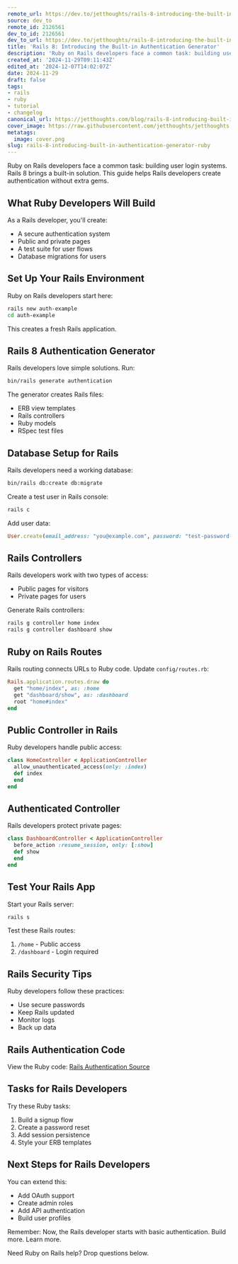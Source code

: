 ```yaml
---
remote_url: https://dev.to/jetthoughts/rails-8-introducing-the-built-in-authentication-generator-1l77
source: dev_to
remote_id: 2126561
dev_to_id: 2126561
dev_to_url: https://dev.to/jetthoughts/rails-8-introducing-the-built-in-authentication-generator-1l77
title: 'Rails 8: Introducing the Built-in Authentication Generator'
description: 'Ruby on Rails developers face a common task: building user login systems. Rails 8 brings a built-in...'
created_at: '2024-11-29T09:11:43Z'
edited_at: '2024-12-07T14:02:07Z'
date: 2024-11-29
draft: false
tags:
- rails
- ruby
- tutorial
- changelog
canonical_url: https://jetthoughts.com/blog/rails-8-introducing-built-in-authentication-generator-ruby/
cover_image: https://raw.githubusercontent.com/jetthoughts/jetthoughts.github.io/master/content/blog/rails-8-introducing-built-in-authentication-generator-ruby/cover.png
metatags:
  image: cover.png
slug: rails-8-introducing-built-in-authentication-generator-ruby
---
```

Ruby on Rails developers face a common task: building user login systems. Rails 8 brings a built-in solution. This guide helps Rails developers create authentication without extra gems.

## What Ruby Developers Will Build

As a Rails developer, you'll create:

- A secure authentication system
- Public and private pages
- A test suite for user flows
- Database migrations for users

## Set Up Your Rails Environment

Ruby on Rails developers start here:

```bash
rails new auth-example
cd auth-example
```

This creates a fresh Rails application.

## Rails 8 Authentication Generator

Rails developers love simple solutions. Run:

```bash
bin/rails generate authentication
```

The generator creates Rails files:

- ERB view templates
- Rails controllers
- Ruby models
- RSpec test files

## Database Setup for Rails

Rails developers need a working database:

```bash
bin/rails db:create db:migrate
```

Create a test user in Rails console:

```bash
rails c
```

Add user data:

```ruby
User.create(email_address: "you@example.com", password: "test-password-123")
```

## Rails Controllers

Rails developers work with two types of access:

- Public pages for visitors
- Private pages for users

Generate Rails controllers:

```bash
rails g controller home index
rails g controller dashboard show
```

## Ruby on Rails Routes

Rails routing connects URLs to Ruby code. Update `config/routes.rb`:

```ruby
Rails.application.routes.draw do
  get "home/index", as: :home
  get "dashboard/show", as: :dashboard
  root "home#index"
end
```

## Public Controller in Rails

Ruby developers handle public access:

```ruby
class HomeController < ApplicationController
  allow_unauthenticated_access(only: :index)
  def index
  end
end
```

## Authenticated Controller

Rails developers protect private pages:

```ruby
class DashboardController < ApplicationController
  before_action :resume_session, only: [:show]
  def show
  end
end
```

## Test Your Rails App

Start your Rails server:

```bash
rails s
```

Test these Rails routes:

1. `/home` - Public access
2. `/dashboard` - Login required

## Rails Security Tips

Ruby developers follow these practices:

- Use secure passwords
- Keep Rails updated
- Monitor logs
- Back up data

## Rails Authentication Code

View the Ruby code: [Rails Authentication Source](https://github.com/rails/rails/blob/main/railties/lib/rails/generators/rails/authentication/templates/app/controllers/concerns/authentication.rb.tt)

## Tasks for Rails Developers

Try these Ruby tasks:

1. Build a signup flow
2. Create a password reset
3. Add session persistence
4. Style your ERB templates

## Next Steps for Rails Developers

You can extend this:

- Add OAuth support
- Create admin roles
- Add API authentication
- Build user profiles

Remember: Now, the Rails developer starts with basic authentication. Build more. Learn more.

Need Ruby on Rails help? Drop questions below.
